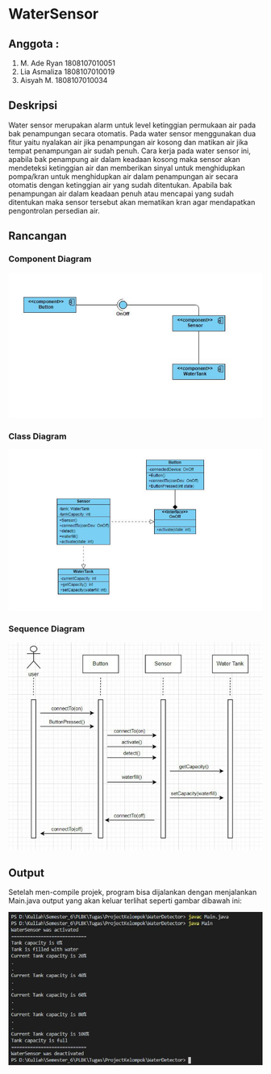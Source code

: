 # WaterSensor
## Anggota :
1. M. Ade Ryan 1808107010051
2. Lia Asmaliza 1808107010019
3. Aisyah M. 1808107010034

## Deskripsi
Water sensor merupakan alarm untuk level ketinggian permukaan air pada bak penampungan secara otomatis. 
Pada water sensor menggunakan dua fitur yaitu  nyalakan air jika penampungan air kosong dan matikan air jika tempat penampungan air sudah penuh.  Cara kerja pada water sensor ini, apabila bak penampung air dalam keadaan kosong maka sensor akan mendeteksi ketinggian air dan memberikan sinyal untuk menghidupkan pompa/kran untuk menghidupkan air dalam penampungan air secara otomatis dengan ketinggian air yang sudah ditentukan. Apabila bak penampungan air dalam keadaan penuh atau mencapai yang sudah ditentukan maka sensor tersebut akan mematikan kran agar mendapatkan pengontrolan persedian air.

## Rancangan
### Component Diagram
![Component Diagram](/images/component%20diagram.jpg)
### Class Diagram
![Class Diagram](/images/class%20diagram.JPG)
### Sequence Diagram
![Sequence Diagram](/images/sequence.jpg)

## Output
Setelah men-compile projek, program bisa dijalankan dengan menjalankan Main.java output yang akan keluar terlihat seperti gambar dibawah ini:

![Output](/images/output.JPG)
